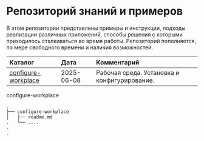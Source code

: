 # Репозиторий знаний и примеров

В этом репозитории представлены примеры и инструкции, подходы реализации различных приложений, способы решения с которыми приходилось сталкиваться во время работы.
Репозиторий пополняется, по мере свободного времени и наличия возможностей.

|Каталог|Дата|Комментарий|
|:-|:-|:-|
|[configure-workplace](configure-workplace/readme.md)|2025-06-08|Рабочая среда. Установка и конфигурирование.|

configure-workplace 

```console
.
├── configure-workplace
│   ├── readme.md
.   └── ....
.
.
```
